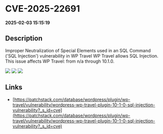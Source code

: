 # CVE-2025-22691

**2025-02-03 15:15:19**

## Description
Improper Neutralization of Special Elements used in an SQL Command ('SQL Injection') vulnerability in WP Travel WP Travel allows SQL Injection. This issue affects WP Travel: from n/a through 10.1.0.

![](https://img.shields.io/static/v1?label=Score&message=7.6&color=red)
![](https://img.shields.io/static/v1?label=Severity&message=HIGH&color=red)
![](https://img.shields.io/static/v1?label=CWE&message=SQL&color=green)

## Links
- [https://patchstack.com/database/wordpress/plugin/wp-travel/vulnerability/wordpress-wp-travel-plugin-10-1-0-sql-injection-vulnerability?_s_id=cve](https://patchstack.com/database/wordpress/plugin/wp-travel/vulnerability/wordpress-wp-travel-plugin-10-1-0-sql-injection-vulnerability?_s_id=cve)
